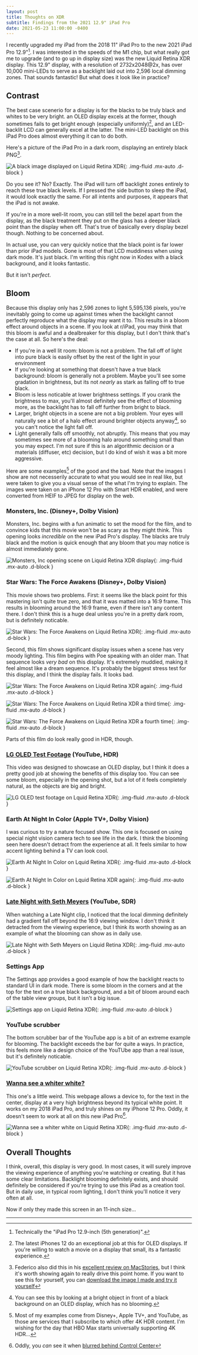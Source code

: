 ```yaml
---
layout: post
title: Thoughts on XDR
subtitle: Findings from the 2021 12.9" iPad Pro
date: 2021-05-23 11:00:00 -0400
---
```


I recently upgraded my iPad from the 2018 11" iPad Pro to the new 2021 iPad Pro 12.9"[^1]. I was interested in the speeds of the M1 chip, but what really got me to upgrade (and to go up in display size) was the new Liquid Retina XDR display. This 12.9" display, with a resolution of 2732x2048@2x, has over 10,000 mini-LEDs to serve as a backlight laid out into 2,596 local dimming zones. That sounds fantastic! But what does it look like in practice?

## Contrast

The best case scenerio for a display is for the blacks to be truly black and whites to be very bright. an OLED display excels at the former, though sometimes fails to get bright enough (especially uniformly)[^2], and an LED-backlit LCD can generally excel at the latter. The mini-LED backlight on this iPad Pro does almost everything it can to do both.

Here's a picture of the iPad Pro in a dark room, displaying an entirely black PNG[^3].

![A black image displayed on Liquid Retina XDR](/resources/ipad-xdr/black.jpeg){: .img-fluid .mx-auto .d-block }

Do you see it? No? Exactly. The iPad will turn off backlight zones entirely to reach these true black levels. If I pressed the side button to sleep the iPad, it would look exactly the same. For all intents and purposes, it appears that the iPad is not awake.

If you're in a more well-lit room, you can still tell the bezel apart from the display, as the black treatment they put on the glass has a deeper black point than the display when off. That's true of basically every display bezel though. Nothing to be concerned about.

In actual use, you can very quickly notice that the black point is far lower than prior iPad models. Gone is most of that LCD muddiness when using dark mode. It's just black. I'm writing this right now in Kodex with a black background, and it looks fantastic.

But it isn't _perfect_.

## Bloom

Because this display only has 2,596 zones to light 5,595,136 pixels, you're inevitably going to come up against times when the backlight cannot perfectly reproduce what the display may want it to. This results in a bloom effect around objects in a scene. If you look at r/iPad, you may think that this bloom is awful and a dealbreaker for this display, but I don't think that's the case at all. So here's the deal:

- If you're in a well lit room: bloom is not a problem. The fall off of light into pure black is easily offset by the rest of the light in your environment
- If you're looking at something that doesn't have a true black background: bloom is generally not a problem. Maybe you'll see some gradation in brightness, but its not _nearly_ as stark as falling off to true black.
- Bloom is less noticable at lower brightness settings. If you crank the brightness to max, you'll almost definitely see the effect of blooming more, as the backlight has to fall off further from bright to black.
- Larger, bright objects in a scene are not a big problem. Your eyes will naturally see a bit of a halo effect around brighter objects anyway[^4], so you can't notice the light fall off.
- Light generally falls off smoothly, not abruptly. This means that you may sometimes see more of a blooming halo around something small than you may expect. I'm not sure if this is an algorithmic decision or a materials (diffuser, etc) decision, but I do kind of wish it was a bit more aggressive.

Here are some examples[^5] of the good and the bad. Note that the images I show are not necesserily accurate to what you would see in real like, but were taken to give you a visual sense of the what I'm trying to explain. The images were taken on an iPhone 12 Pro with Smart HDR enabled, and were converted from HEIF to JPEG for display on the web.

### Monsters, Inc. (Disney+, Dolby Vision)

Monsters, Inc. begins with a fun animatic to set the mood for the film, and to convince kids that this movie won't be as scary as they might think. This opening looks _incredible_ on the new iPad Pro's display. The blacks are truly black and the motion is quick enough that any bloom that you may notice is almost immediately gone.

![Monsters, Inc opening scene on Liquid Retina XDR display](/resources/ipad-xdr/monsters-inc.jpeg){: .img-fluid .mx-auto .d-block }

### Star Wars: The Force Awakens (Disney+, Dolby Vision)

This movie shows two problems. First: it seems like the black point for this mastering isn't quite true zero, and that it was matted into a 16:9 frame. This results in blooming around the 16:9 frame, even if there isn't any content there. I don't think this is a huge deal unless you're in a pretty dark room, but is definitely noticable.

![Star Wars: The Force Awakens on Liquid Retina XDR](/resources/ipad-xdr/the-force-awakens.jpeg){: .img-fluid .mx-auto .d-block }

Second, this film shows significant display issues when a scene has very moody lighting. This film begins with Poe speaking with an older man. That sequence looks _very bad_ on this display. It's extremely muddied, making it feel almost like a dream sequence. It's probably the biggest stress test for this display, and I think the display fails. It looks bad.

![Star Wars: The Force Awakens on Liquid Retina XDR again](/resources/ipad-xdr/the-force-awakens-2.jpeg){: .img-fluid .mx-auto .d-block }

![Star Wars: The Force Awakens on Liquid Retina XDR a third time](/resources/ipad-xdr/the-force-awakens-3.jpeg){: .img-fluid .mx-auto .d-block }

![Star Wars: The Force Awakens on Liquid Retina XDR a fourth time](/resources/ipad-xdr/the-force-awakens-4.jpeg){: .img-fluid .mx-auto .d-block }

Parts of this film do look really good in HDR, though.

### [LG OLED Test Footage](https://youtu.be/njX2bu-_Vw4) (YouTube, HDR)

This video was designed to showcase an OLED display, but I think it does a pretty good job at showing the benefits of this display too. You can see some bloom, especially in the opening shot, but a lot of it feels completely natural, as the objects are big and bright.

![LG OLED test footage on Lquid Retina XDR](/resources/ipad-xdr/lg-oled.jpeg){: .img-fluid .mx-auto .d-block }

### Earth At Night In Color (Apple TV+, Dolby Vision)

I was curious to try a nature focused show. This one is focused on using special night vision camera tech to see life in the dark. I think the blooming seen here doesn't detract from the experience at all. It feels similar to how accent lighting behind a TV can look cool.

![Earth At Night In Color on Lquid Retina XDR](/resources/ipad-xdr/earth-at-night.jpeg){: .img-fluid .mx-auto .d-block }

![Earth At Night In Color on Lquid Retina XDR again](/resources/ipad-xdr/earth-at-night-2.jpeg){: .img-fluid .mx-auto .d-block }

### [Late Night with Seth Meyers](https://youtu.be/GAuUtgBDjbI) (YouTube, SDR)

When watching a Late Night clip, I noticed that the local dimming definitely had a gradient fall off beyond the 16:9 viewing window. I don't think it detracted from the viewing experience, but I think its worth showing as an example of what the blooming can show as in daily use.

![Late Night with Seth Meyers on Liquid Retina XDR](/resources/ipad-xdr/late-night.jpeg){: .img-fluid .mx-auto .d-block }

### Settings App

The Settings app provides a good example of how the backlight reacts to standard UI in dark mode. There is some bloom in the corners and at the top for the text on a true black background, and a bit of bloom around each of the table view groups, but it isn't a big issue.

![Settings app on Liquid Retina XDR](/resources/ipad-xdr/settings.jpeg){: .img-fluid .mx-auto .d-block } 

### YouTube scrubber

The bottom scrubber bar of the YouTube app is a bit of an extreme example for blooming. The backlight exceeds the bar for quite a ways. In practice, this feels more like a design choice of the YouTUbe app than a real issue, but it's definitely noticable.

![YouTube scrubber on Liquid Retina XDR](/resources/ipad-xdr/youtube.jpeg){: .img-fluid .mx-auto .d-block }

### [Wanna see a whiter white?](https://kidi.ng/wanna-see-a-whiter-white/)

This one's a little weird. This webpage allows a device to, for the text in the center, display at a very high brightness beyond its typical white point. It works on my 2018 iPad Pro, and truly shines on my iPhone 12 Pro. Oddly, it doesn't seem to work at all on this new iPad Pro[^6].

![Wanna see a whiter white on Liquid Retina XDR](/resources/ipad-xdr/whiter-white.jpeg){: .img-fluid .mx-auto .d-block }

## Overall Thoughts

I think, overall, this display is very good. In most cases, it will surely improve the viewing experience of anything you're watching or creating. But it has some clear limitations. Backlight blooming definitely exists, and should definitely be considered if you're trying to use this iPad as a creation tool. But in daily use, in typical room lighting, I don't think you'll notice it very often at all.

Now if only they made this screen in an 11-inch size...

--------------------------------

[^1]: Technically the "iPad Pro 12.9-inch (5th generation)".
[^2]: The latest iPhones 12 do an exceptional job at this for OLED displays. If you're willing to watch a movie on a display that small, its a fantastic experience.
[^3]: Federico also did this in his [excellent review on MacStories](https://www.macstories.net/stories/ipad-pro-2021-review/), but I think it's worth showing again to really drive this point home. If you want to see this for yourself, you can [download the image I made and try it yourself](/resources/ipad-xdr/black-sample.png)
[^4]: You can see this by looking at a bright object in front of a black background on an OLED display, which has no blooming.
[^5]: Most of my examples come from Disney+, Apple TV+, and YouTube, as those are services that I subscribe to which offer 4K HDR content. I'm wishing for the day that HBO Max starts universally supporting 4K HDR...
[^6]: Oddly, you _can_ see it when [blurred behind Control Center](/resources/ipad-xdr/whiter-white-control-center.jpeg)